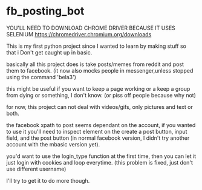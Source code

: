 # fb_posting_bot

YOU'LL NEED TO DOWNLOAD CHROME DRIVER BECAUSE IT USES SELENIUM
https://chromedriver.chromium.org/downloads


This is my first python project since I wanted to learn by making stuff so that i Don't get caught up in basic.

basically all this project does is take posts/memes from reddit and post them to facebook.
(it now also mocks people in messenger,unless stopped using the command 'bela3')

this might be useful if you want to keep a page working or a keep a group from dying or something, I don't know.
(or piss off people because why not)

for now, this project can not deal with videos/gifs, only pictures and text or both.

the facebook xpath to post seems dependant on the account, if you wanted to use it you'll need to inspect element on the create a post button, input field, and the post button (in normal facebook version, I didn't try another account with the mbasic version yet).

you'd want to use the login_type function at the first time, then you can let it just login with cookies and loop everytime.
(this problem is fixed, just don't use different username)

I'll try to get it to do more though.
